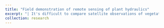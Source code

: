 ```yaml
---
title: "Field demonstration of remote sensing of plant hydraulics"
excerpt: "| It's difficult to compare satellite observations of vegetation optical depth (VOD) with ground truth data because of the large pixel size of microwave satellite data. We circumvented this scaling issue by using a microwave radiometer on top of a 90-foot tower looking down directly at a patch of forest, so its field of view was small enough to be homogeneous.  This work was conducted at Harvard Forest with many collaborators including Alex Roy (U. Quebec Trois Rivieres) and Andreas Colliander (JPL). VOD and feaf water potential displayed similarly shaped diurnal and seasonal patterns.| ![Diurnal cycles of leaf water potential and VOD](/images/hf_diurnal.png) |"
collection: research
---
```

